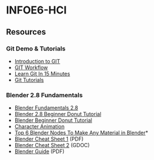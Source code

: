# INFOE6-HCI
## Resources
### Git Demo & Tutorials
* [Introduction to GIT](https://www.youtube.com/watch?v=ISKr-W1wWqY)
* [GIT Workflow](https://www.youtube.com/watch?v=3a2x1iJFJWc)
* [Learn Git In 15 Minutes](https://www.youtube.com/watch?v=USjZcfj8yxE)
* [Git Tutorials](https://www.atlassian.com/git/tutorials)
### Blender 2.8 Fundamentals
* [Blender Fundamentals 2.8](https://www.youtube.com/watch?v=MF1qEhBSfq4&list=PLa1F2ddGya_-UvuAqHAksYnB0qL9yWDO6)
* [Blender 2.8 Beginner Donut Tutorial](https://www.youtube.com/playlist?list=PLjEaoINr3zgEq0u2MzVgAaHEBt--xLB6U)
* [Blender Beginner Donut Tutorial](https://www.youtube.com/watch?v=nIoXOplUvAw&list=PLjEaoINr3zgFX8ZsChQVQsuDSjEqdWMAD&ab_channel=BlenderGuru)
* [Character Animation](https://www.youtube.com/watch?v=SBYb1YmaOMY&ab_channel=CGGeek)
* [Top 6 Blender Nodes To Make Any Material in Blender](https://www.youtube.com/watch?v=yffWd4kI51Q)* 
* [Blender Cheat Sheet 1](https://github.com/clrscr0/INFOE6-HCI/blob/main/cgcookie_blender_hotkeys.v1.pdf) (PDF)
* [Blender Cheat Sheet 2](https://docs.google.com/document/d/1zPBgZAdftWa6WVa7UIFUqW_7EcqOYE0X743RqFuJL3o/edit#heading=h.ftqi9ub1gec3) (GDOC)
* [Blender Guide](https://github.com/clrscr0/INFOE6-HCI/blob/main/Blender%20Assets/Blender%20Guide.pdf) (PDF)
